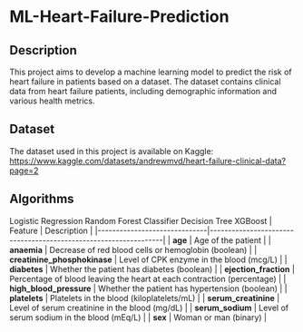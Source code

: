 # ML-Heart-Failure-Prediction

## Description
This project aims to develop a machine learning model to predict the risk of heart failure in patients based on a dataset. 
The dataset contains clinical data from heart failure patients, including demographic information and various health metrics. 

## Dataset
The dataset used in this project is available on Kaggle: https://www.kaggle.com/datasets/andrewmvd/heart-failure-clinical-data?page=2

## Algorithms
Logistic Regression
Random Forest Classifier
Decision Tree
XGBoost
| Feature                      | Description                                                     |
|------------------------------|-----------------------------------------------------------------|
| **age**                      | Age of the patient                                             |
| **anaemia**                  | Decrease of red blood cells or hemoglobin (boolean)           |
| **creatinine_phosphokinase** | Level of CPK enzyme in the blood (mcg/L)                      |
| **diabetes**                 | Whether the patient has diabetes (boolean)                    |
| **ejection_fraction**        | Percentage of blood leaving the heart at each contraction (percentage) |
| **high_blood_pressure**      | Whether the patient has hypertension (boolean)                |
| **platelets**                | Platelets in the blood (kiloplatelets/mL)                    |
| **serum_creatinine**         | Level of serum creatinine in the blood (mg/dL)                |
| **serum_sodium**             | Level of serum sodium in the blood (mEq/L)                   |
| **sex**                      | Woman or man (binary)                                         |
